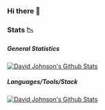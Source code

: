 ### Hi there 👋

<!--
**rarumdj/rarumdj** is a ✨ _special_ ✨ repository because its `README.md` (this file) appears on your GitHub profile.

Here are some ideas to get you started:

- 🔭 I’m currently working on ...
- 🌱 I’m currently learning ...
- 👯 I’m looking to collaborate on ...
- 🤔 I’m looking for help with ...
- 💬 Ask me about ...
- 📫 How to reach me: ...
- 😄 Pronouns: ...
- ⚡ Fun fact: ...
-->

### Stats :chart_with_downwards_trend:

##### General Statistics

[![David Johnson's Github Stats](https://github-readme-stats.vercel.app/api?username=rarumdj&count_private=true&show_icons=true&theme=nightowl&include_all_commits=true&include_all_pr=true)](https://github.com/rarumdj)


##### Languages/Tools/Stack

[![David Johnson's Github Stats](https://github-readme-stats.vercel.app/api/top-langs?username=rarumdj&count_private=true&show_icons=true&theme=nightowl&langs_count=15)](https://github.com/rarumdj)
